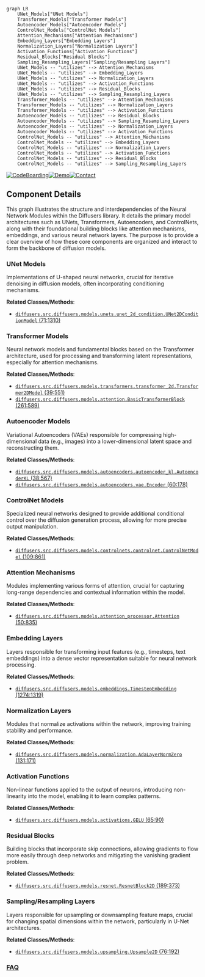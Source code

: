 ```mermaid
graph LR
    UNet_Models["UNet Models"]
    Transformer_Models["Transformer Models"]
    Autoencoder_Models["Autoencoder Models"]
    ControlNet_Models["ControlNet Models"]
    Attention_Mechanisms["Attention Mechanisms"]
    Embedding_Layers["Embedding Layers"]
    Normalization_Layers["Normalization Layers"]
    Activation_Functions["Activation Functions"]
    Residual_Blocks["Residual Blocks"]
    Sampling_Resampling_Layers["Sampling/Resampling Layers"]
    UNet_Models -- "utilizes" --> Attention_Mechanisms
    UNet_Models -- "utilizes" --> Embedding_Layers
    UNet_Models -- "utilizes" --> Normalization_Layers
    UNet_Models -- "utilizes" --> Activation_Functions
    UNet_Models -- "utilizes" --> Residual_Blocks
    UNet_Models -- "utilizes" --> Sampling_Resampling_Layers
    Transformer_Models -- "utilizes" --> Attention_Mechanisms
    Transformer_Models -- "utilizes" --> Normalization_Layers
    Transformer_Models -- "utilizes" --> Activation_Functions
    Autoencoder_Models -- "utilizes" --> Residual_Blocks
    Autoencoder_Models -- "utilizes" --> Sampling_Resampling_Layers
    Autoencoder_Models -- "utilizes" --> Normalization_Layers
    Autoencoder_Models -- "utilizes" --> Activation_Functions
    ControlNet_Models -- "utilizes" --> Attention_Mechanisms
    ControlNet_Models -- "utilizes" --> Embedding_Layers
    ControlNet_Models -- "utilizes" --> Normalization_Layers
    ControlNet_Models -- "utilizes" --> Activation_Functions
    ControlNet_Models -- "utilizes" --> Residual_Blocks
    ControlNet_Models -- "utilizes" --> Sampling_Resampling_Layers
```
[![CodeBoarding](https://img.shields.io/badge/Generated%20by-CodeBoarding-9cf?style=flat-square)](https://github.com/CodeBoarding/GeneratedOnBoardings)[![Demo](https://img.shields.io/badge/Try%20our-Demo-blue?style=flat-square)](https://www.codeboarding.org/demo)[![Contact](https://img.shields.io/badge/Contact%20us%20-%20contact@codeboarding.org-lightgrey?style=flat-square)](mailto:contact@codeboarding.org)

## Component Details

This graph illustrates the structure and interdependencies of the Neural Network Modules within the Diffusers library. It details the primary model architectures such as UNets, Transformers, Autoencoders, and ControlNets, along with their foundational building blocks like attention mechanisms, embeddings, and various neural network layers. The purpose is to provide a clear overview of how these core components are organized and interact to form the backbone of diffusion models.

### UNet Models
Implementations of U-shaped neural networks, crucial for iterative denoising in diffusion models, often incorporating conditioning mechanisms.


**Related Classes/Methods**:

- <a href="https://github.com/huggingface/diffusers/blob/master/src/diffusers/models/unets/unet_2d_condition.py#L71-L1310" target="_blank" rel="noopener noreferrer">`diffusers.src.diffusers.models.unets.unet_2d_condition.UNet2DConditionModel` (71:1310)</a>


### Transformer Models
Neural network models and fundamental blocks based on the Transformer architecture, used for processing and transforming latent representations, especially for attention mechanisms.


**Related Classes/Methods**:

- <a href="https://github.com/huggingface/diffusers/blob/master/src/diffusers/models/transformers/transformer_2d.py#L39-L551" target="_blank" rel="noopener noreferrer">`diffusers.src.diffusers.models.transformers.transformer_2d.Transformer2DModel` (39:551)</a>
- <a href="https://github.com/huggingface/diffusers/blob/master/src/diffusers/models/attention.py#L261-L589" target="_blank" rel="noopener noreferrer">`diffusers.src.diffusers.models.attention.BasicTransformerBlock` (261:589)</a>


### Autoencoder Models
Variational Autoencoders (VAEs) responsible for compressing high-dimensional data (e.g., images) into a lower-dimensional latent space and reconstructing them.


**Related Classes/Methods**:

- <a href="https://github.com/huggingface/diffusers/blob/master/src/diffusers/models/autoencoders/autoencoder_kl.py#L38-L567" target="_blank" rel="noopener noreferrer">`diffusers.src.diffusers.models.autoencoders.autoencoder_kl.AutoencoderKL` (38:567)</a>
- <a href="https://github.com/huggingface/diffusers/blob/master/src/diffusers/models/autoencoders/vae.py#L60-L178" target="_blank" rel="noopener noreferrer">`diffusers.src.diffusers.models.autoencoders.vae.Encoder` (60:178)</a>


### ControlNet Models
Specialized neural networks designed to provide additional conditional control over the diffusion generation process, allowing for more precise output manipulation.


**Related Classes/Methods**:

- <a href="https://github.com/huggingface/diffusers/blob/master/src/diffusers/models/controlnets/controlnet.py#L109-L861" target="_blank" rel="noopener noreferrer">`diffusers.src.diffusers.models.controlnets.controlnet.ControlNetModel` (109:861)</a>


### Attention Mechanisms
Modules implementing various forms of attention, crucial for capturing long-range dependencies and contextual information within the model.


**Related Classes/Methods**:

- <a href="https://github.com/huggingface/diffusers/blob/master/src/diffusers/models/attention_processor.py#L50-L835" target="_blank" rel="noopener noreferrer">`diffusers.src.diffusers.models.attention_processor.Attention` (50:835)</a>


### Embedding Layers
Layers responsible for transforming input features (e.g., timesteps, text embeddings) into a dense vector representation suitable for neural network processing.


**Related Classes/Methods**:

- <a href="https://github.com/huggingface/diffusers/blob/master/src/diffusers/models/embeddings.py#L1274-L1319" target="_blank" rel="noopener noreferrer">`diffusers.src.diffusers.models.embeddings.TimestepEmbedding` (1274:1319)</a>


### Normalization Layers
Modules that normalize activations within the network, improving training stability and performance.


**Related Classes/Methods**:

- <a href="https://github.com/huggingface/diffusers/blob/master/src/diffusers/models/normalization.py#L131-L171" target="_blank" rel="noopener noreferrer">`diffusers.src.diffusers.models.normalization.AdaLayerNormZero` (131:171)</a>


### Activation Functions
Non-linear functions applied to the output of neurons, introducing non-linearity into the model, enabling it to learn complex patterns.


**Related Classes/Methods**:

- <a href="https://github.com/huggingface/diffusers/blob/master/src/diffusers/models/activations.py#L65-L90" target="_blank" rel="noopener noreferrer">`diffusers.src.diffusers.models.activations.GELU` (65:90)</a>


### Residual Blocks
Building blocks that incorporate skip connections, allowing gradients to flow more easily through deep networks and mitigating the vanishing gradient problem.


**Related Classes/Methods**:

- <a href="https://github.com/huggingface/diffusers/blob/master/src/diffusers/models/resnet.py#L189-L373" target="_blank" rel="noopener noreferrer">`diffusers.src.diffusers.models.resnet.ResnetBlock2D` (189:373)</a>


### Sampling/Resampling Layers
Layers responsible for upsampling or downsampling feature maps, crucial for changing spatial dimensions within the network, particularly in U-Net architectures.


**Related Classes/Methods**:

- <a href="https://github.com/huggingface/diffusers/blob/master/src/diffusers/models/upsampling.py#L76-L192" target="_blank" rel="noopener noreferrer">`diffusers.src.diffusers.models.upsampling.Upsample2D` (76:192)</a>




### [FAQ](https://github.com/CodeBoarding/GeneratedOnBoardings/tree/main?tab=readme-ov-file#faq)